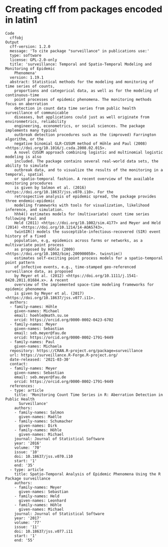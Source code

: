 # Creating cff from packages encoded in latin1

    Code
      cffobj
    Output
      cff-version: 1.2.0
      message: 'To cite package "surveillance" in publications use:'
      type: software
      license: GPL-2.0-only
      title: 'surveillance: Temporal and Spatio-Temporal Modeling and Monitoring of Epidemic
        Phenomena'
      version: 1.19.1
      abstract: Statistical methods for the modeling and monitoring of time series of counts,
        proportions and categorical data, as well as for the modeling of continuous-time
        point processes of epidemic phenomena. The monitoring methods focus on aberration
        detection in count data time series from public health surveillance of communicable
        diseases, but applications could just as well originate from environmetrics, reliability
        engineering, econometrics, or social sciences. The package implements many typical
        outbreak detection procedures such as the (improved) Farrington algorithm, or the
        negative binomial GLR-CUSUM method of Höhle and Paul (2008) <https://doi.org/10.1016/j.csda.2008.02.015>.
        A novel CUSUM approach combining logistic and multinomial logistic modeling is also
        included. The package contains several real-world data sets, the ability to simulate
        outbreak data, and to visualize the results of the monitoring in a temporal, spatial
        or spatio-temporal fashion. A recent overview of the available monitoring procedures
        is given by Salmon et al. (2016) <https://doi.org/10.18637/jss.v070.i10>. For the
        retrospective analysis of epidemic spread, the package provides three endemic-epidemic
        modeling frameworks with tools for visualization, likelihood inference, and simulation.
        hhh4() estimates models for (multivariate) count time series following Paul and
        Held (2011) <https://doi.org/10.1002/sim.4177> and Meyer and Held (2014) <https://doi.org/10.1214/14-AOAS743>.
        twinSIR() models the susceptible-infectious-recovered (SIR) event history of a fixed
        population, e.g, epidemics across farms or networks, as a multivariate point process
        as proposed by Höhle (2009) <https://doi.org/10.1002/bimj.200900050>. twinstim()
        estimates self-exciting point process models for a spatio-temporal point pattern
        of infective events, e.g., time-stamped geo-referenced surveillance data, as proposed
        by Meyer et al. (2012) <https://doi.org/10.1111/j.1541-0420.2011.01684.x>. A recent
        overview of the implemented space-time modeling frameworks for epidemic phenomena
        is given by Meyer et al. (2017) <https://doi.org/10.18637/jss.v077.i11>.
      authors:
      - family-names: Höhle
        given-names: Michael
        email: hoehle@math.su.se
        orcid: https://orcid.org/0000-0002-0423-6702
      - family-names: Meyer
        given-names: Sebastian
        email: seb.meyer@fau.de
        orcid: https://orcid.org/0000-0002-1791-9449
      - family-names: Paul
        given-names: Michaela
      repository: https://CRAN.R-project.org/package=surveillance
      url: https://surveillance.R-Forge.R-project.org/
      date-released: '2021-03-30'
      contact:
      - family-names: Meyer
        given-names: Sebastian
        email: seb.meyer@fau.de
        orcid: https://orcid.org/0000-0002-1791-9449
      references:
      - type: article
        title: 'Monitoring Count Time Series in R: Aberration Detection in Public Health
          Surveillance'
        authors:
        - family-names: Salmon
          given-names: Maëlle
        - family-names: Schumacher
          given-names: Dirk
        - family-names: Höhle
          given-names: Michael
        journal: Journal of Statistical Software
        year: '2016'
        volume: '70'
        issue: '10'
        doi: 10.18637/jss.v070.i10
        start: '1'
        end: '35'
      - type: article
        title: Spatio-Temporal Analysis of Epidemic Phenomena Using the R Package surveillance
        authors:
        - family-names: Meyer
          given-names: Sebastian
        - family-names: Held
          given-names: Leonhard
        - family-names: Höhle
          given-names: Michael
        journal: Journal of Statistical Software
        year: '2017'
        volume: '77'
        issue: '11'
        doi: 10.18637/jss.v077.i11
        start: '1'
        end: '55'

